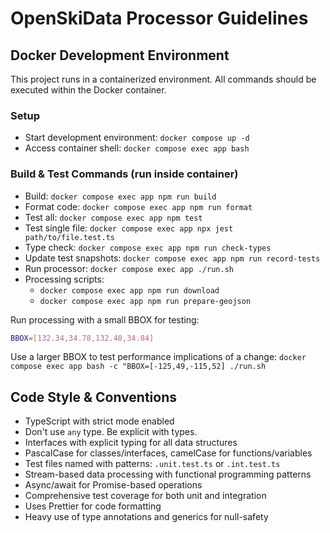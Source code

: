 # OpenSkiData Processor Guidelines

## Docker Development Environment

This project runs in a containerized environment. All commands should be executed within the Docker container.

### Setup

- Start development environment: `docker compose up -d`
- Access container shell: `docker compose exec app bash`

### Build & Test Commands (run inside container)

- Build: `docker compose exec app npm run build`
- Format code: `docker compose exec app npm run format`
- Test all: `docker compose exec app npm test`
- Test single file: `docker compose exec app npx jest path/to/file.test.ts`
- Type check: `docker compose exec app npm run check-types`
- Update test snapshots: `docker compose exec app npm run record-tests`
- Run processor: `docker compose exec app ./run.sh`
- Processing scripts:
  - `docker compose exec app npm run download`
  - `docker compose exec app npm run prepare-geojson`

Run processing with a small BBOX for testing:

```bash
BBOX=[132.34,34.78,132.40,34.84]
```

Use a larger BBOX to test performance implications of a change:
`docker compose exec app bash -c "BBOX=[-125,49,-115,52] ./run.sh`

## Code Style & Conventions

- TypeScript with strict mode enabled
- Don't use `any` type. Be explicit with types.
- Interfaces with explicit typing for all data structures
- PascalCase for classes/interfaces, camelCase for functions/variables
- Test files named with patterns: `.unit.test.ts` or `.int.test.ts`
- Stream-based data processing with functional programming patterns
- Async/await for Promise-based operations
- Comprehensive test coverage for both unit and integration
- Uses Prettier for code formatting
- Heavy use of type annotations and generics for null-safety
